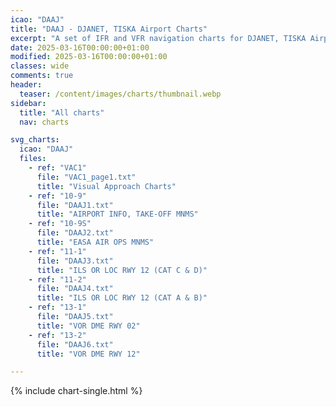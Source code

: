 ```yaml
---
icao: "DAAJ" 
title: "DAAJ - DJANET, TISKA Airport Charts"
excerpt: "A set of IFR and VFR navigation charts for DJANET, TISKA Airport"
date: 2025-03-16T00:00:00+01:00
modified: 2025-03-16T00:00:00+01:00
classes: wide
comments: true
header:
  teaser: /content/images/charts/thumbnail.webp
sidebar:
  title: "All charts"
  nav: charts

svg_charts:
  icao: "DAAJ"
  files:
    - ref: "VAC1"
      file: "VAC1_page1.txt"
      title: "Visual Approach Charts"
    - ref: "10-9"
      file: "DAAJ1.txt"
      title: "AIRPORT INFO, TAKE-OFF MNMS"
    - ref: "10-9S"
      file: "DAAJ2.txt"
      title: "EASA AIR OPS MNMS"
    - ref: "11-1"
      file: "DAAJ3.txt"
      title: "ILS OR LOC RWY 12 (CAT C & D)"
    - ref: "11-2"
      file: "DAAJ4.txt"
      title: "ILS OR LOC RWY 12 (CAT A & B)"
    - ref: "13-1"
      file: "DAAJ5.txt"
      title: "VOR DME RWY 02"
    - ref: "13-2"
      file: "DAAJ6.txt"
      title: "VOR DME RWY 12"

---
```


{% include chart-single.html %}